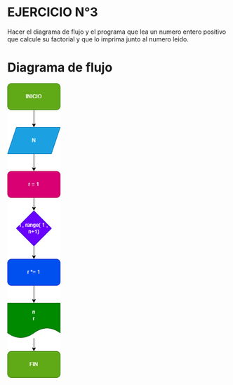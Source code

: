# EJERCICIO N°3

Hacer el diagrama de flujo y el programa que lea un numero entero positivo que calcule su factorial y que lo imprima junto al numero leido.

# Diagrama de flujo 

![Diagrama1](diagrama.png)